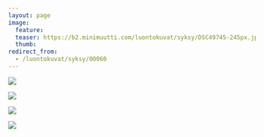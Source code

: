 ```yaml
---
layout: page
image:
  feature:
  teaser: https://b2.minimuutti.com/luontokuvat/syksy/DSC49745-245px.jpg
  thumb:
redirect_from:
  - /luontokuvat/syksy/00060
---
```


![](https://b2.minimuutti.com/luontokuvat/syksy/DSC49745-800px.jpg)

![](https://b2.minimuutti.com/luontokuvat/syksy/DSC49746-800px.jpg)

![](https://b2.minimuutti.com/luontokuvat/syksy/DSC49754-800px.jpg)

![](https://b2.minimuutti.com/luontokuvat/syksy/DSC49763-800px.jpg)
